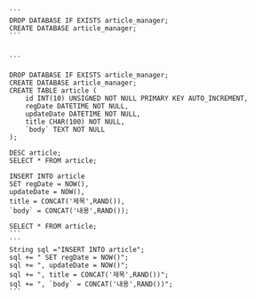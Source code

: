 ````mysql
```
DROP DATABASE IF EXISTS article_manager;
CREATE DATABASE article_manager;
```
````

````mysql

```

DROP DATABASE IF EXISTS article_manager;
CREATE DATABASE article_manager;
CREATE TABLE article (
    id INT(10) UNSIGNED NOT NULL PRIMARY KEY AUTO_INCREMENT,
    regDate DATETIME NOT NULL,
    updateDate DATETIME NOT NULL,
    title CHAR(100) NOT NULL,
    `body` TEXT NOT NULL
);

DESC article;
SELECT * FROM article;

INSERT INTO article
SET regDate = NOW(),
updateDate = NOW(),
title = CONCAT('제목',RAND()),
`body` = CONCAT('내용',RAND());

SELECT * FROM article;
```
```
String sql ="INSERT INTO article";
sql += " SET regDate = NOW()";
sql += ", updateDate = NOW()";
sql += ", title = CONCAT('제목',RAND())";
sql += ", `body` = CONCAT('내용',RAND())";
```
